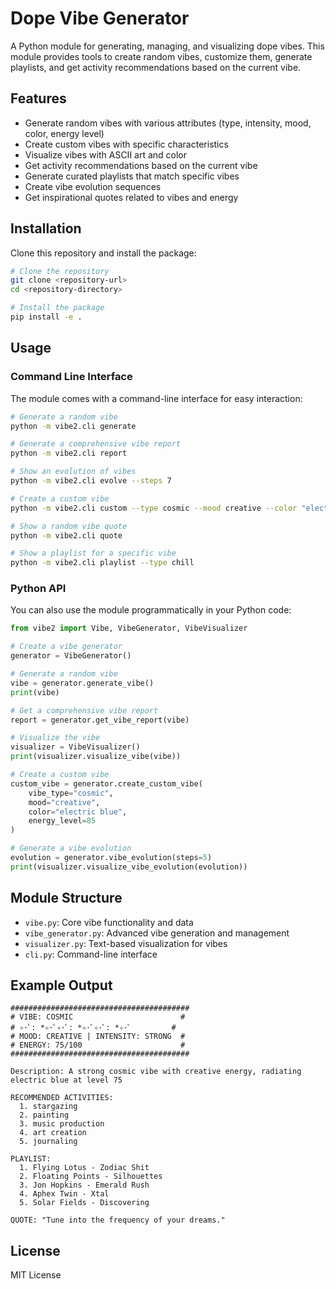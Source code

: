 # Dope Vibe Generator

A Python module for generating, managing, and visualizing dope vibes. This module provides tools to create random vibes, customize them, generate playlists, and get activity recommendations based on the current vibe.

## Features

- Generate random vibes with various attributes (type, intensity, mood, color, energy level)
- Create custom vibes with specific characteristics
- Visualize vibes with ASCII art and color
- Get activity recommendations based on the current vibe
- Generate curated playlists that match specific vibes
- Create vibe evolution sequences
- Get inspirational quotes related to vibes and energy

## Installation

Clone this repository and install the package:

```bash
# Clone the repository
git clone <repository-url>
cd <repository-directory>

# Install the package
pip install -e .
```

## Usage

### Command Line Interface

The module comes with a command-line interface for easy interaction:

```bash
# Generate a random vibe
python -m vibe2.cli generate

# Generate a comprehensive vibe report
python -m vibe2.cli report

# Show an evolution of vibes
python -m vibe2.cli evolve --steps 7

# Create a custom vibe
python -m vibe2.cli custom --type cosmic --mood creative --color "electric blue" --energy 85

# Show a random vibe quote
python -m vibe2.cli quote

# Show a playlist for a specific vibe
python -m vibe2.cli playlist --type chill
```

### Python API

You can also use the module programmatically in your Python code:

```python
from vibe2 import Vibe, VibeGenerator, VibeVisualizer

# Create a vibe generator
generator = VibeGenerator()

# Generate a random vibe
vibe = generator.generate_vibe()
print(vibe)

# Get a comprehensive vibe report
report = generator.get_vibe_report(vibe)

# Visualize the vibe
visualizer = VibeVisualizer()
print(visualizer.visualize_vibe(vibe))

# Create a custom vibe
custom_vibe = generator.create_custom_vibe(
    vibe_type="cosmic",
    mood="creative",
    color="electric blue",
    energy_level=85
)

# Generate a vibe evolution
evolution = generator.vibe_evolution(steps=5)
print(visualizer.visualize_vibe_evolution(evolution))
```

## Module Structure

- `vibe.py`: Core vibe functionality and data
- `vibe_generator.py`: Advanced vibe generation and management
- `visualizer.py`: Text-based visualization for vibes
- `cli.py`: Command-line interface

## Example Output

```
########################################
# VIBE: COSMIC                        #
# ✧･ﾟ: *✧･ﾟ✧･ﾟ: *✧･ﾟ✧･ﾟ: *✧･ﾟ         #
# MOOD: CREATIVE | INTENSITY: STRONG  #
# ENERGY: 75/100                      #
########################################

Description: A strong cosmic vibe with creative energy, radiating electric blue at level 75

RECOMMENDED ACTIVITIES:
  1. stargazing
  2. painting
  3. music production
  4. art creation
  5. journaling

PLAYLIST:
  1. Flying Lotus - Zodiac Shit
  2. Floating Points - Silhouettes
  3. Jon Hopkins - Emerald Rush
  4. Aphex Twin - Xtal
  5. Solar Fields - Discovering

QUOTE: "Tune into the frequency of your dreams."
```

## License

MIT License